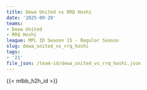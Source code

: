 ```yaml
---
title: Dewa United vs RRQ Hoshi
date: '2025-09-20'
teams:
- Dewa United
- RRQ Hoshi
league: MPL ID Season 15 - Regular Season
slug: dewa_united_vs_rrq_hoshi
tags:
- '21'
file_json: /team-id/dewa_united_vs_rrq_hoshi.json
---
```


{{< mlbb_h2h_id >}}
